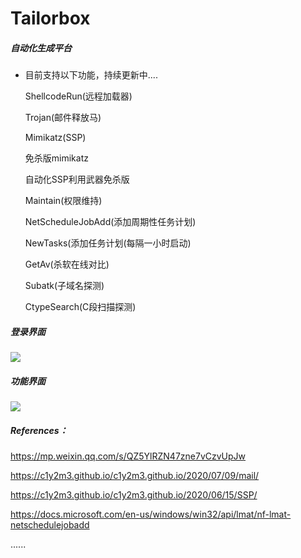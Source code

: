 # Tailorbox

##### 自动化生成平台

- 目前支持以下功能，持续更新中....  

  ShellcodeRun(远程加载器)  
  
  Trojan(邮件释放马)
  
  Mimikatz(SSP)
  
  免杀版mimikatz
  
  自动化SSP利用武器免杀版
  
  Maintain(权限维持)
  
  NetScheduleJobAdd(添加周期性任务计划)
  
  NewTasks(添加任务计划(每隔一小时启动)
  
  GetAv(杀软在线对比)
  
  Subatk(子域名探测)
  
  CtypeSearch(C段扫描探测)

##### 登录界面

![](https://c1y2m3.oss-cn-beijing.aliyuncs.com/_20210119145240.png)

##### 功能界面

![](https://c1y2m3.oss-cn-beijing.aliyuncs.com/_20210119145536.png)

##### References：

https://mp.weixin.qq.com/s/QZ5YlRZN47zne7vCzvUpJw

https://c1y2m3.github.io/c1y2m3.github.io/2020/07/09/mail/

https://c1y2m3.github.io/c1y2m3.github.io/2020/06/15/SSP/  

https://docs.microsoft.com/en-us/windows/win32/api/lmat/nf-lmat-netschedulejobadd  

......

